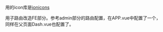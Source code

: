 
用的icon库是[ionicons](http://ionicons.com/)

用子路由改造FE部分。参考admin部分的路由配置，在APP.vue中配置了一个<router-view></router-view>，同样在父页面Dash.vue也配置了<router-view></router-view>。
